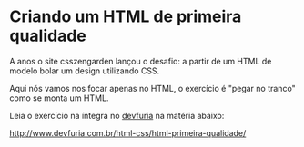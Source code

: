 Criando um HTML de primeira qualidade
===

A anos o site csszengarden lançou o desafio: a partir de um HTML de modelo bolar um design utilizando CSS.

Aqui nós vamos nos focar apenas no HTML, o exercício é "pegar no tranco" como se monta um HTML.

Leia o exercício na íntegra no [devfuria](http://www.devfuria.com.br/) na matéria abaixo:

http://www.devfuria.com.br/html-css/html-primeira-qualidade/
